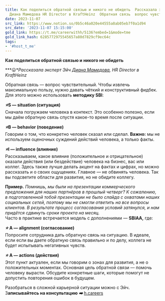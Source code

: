 ```yaml
---
title: Как поделиться обратной связью и никого не обидеть  Рассказала эксперт Эйч
  Диана Мамедова HR Director в KraftHeinz  Обратная связь  вопрос чувствитель
date: 2023-11-07
src_link: https://www.notion.so/0b5c46a020e44555a8ab05eb7f0a1d94
src_date: '2023-11-07 15:15:00'
gold_link: https://t.me/careerwithh/5136?embed=1&mode=tme
gold_link_hash: 6285772975545657a80d7829cf9ec64c
tags:
- '#host_t_me'
---
```


**Как поделиться обратной связью и никого не обидеть**  
  
***😛****Рассказала эксперт Эйч* [*Диана Мамедова*](https://h.careers/curators/208-diana-mamedova?utm_source=tg_h&utm_medium=post&utm_campaign=6.11)*, HR Director в KraftHeinz*  
  
Обратная связь — вопрос чувствительный. Чтобы извлечь максимальную пользу, нужно давать чёткий и конструктивный фидбек. Для этого можно использовать **методику SBI**:  
  
***⭐️*****S — situation (ситуация)**  
Сначала погружаем человека в контекст. Это особенно полезно, если мы даём обратную связь спустя какое-то время после ситуации.  
  
***⭐️*****B — behavior (поведение)**  
Говорим о том, что конкретно человек сказал или сделал. **Важно:** мы не используем оценочных суждений действий человека, а только факты.  
  
***⭐️*****I — influence (влияние)**  
Рассказываем, какое влияние (положительное и отрицательное) оказали действия (или бездействие) человека на бизнес, вас или коллег. Здесь также лучше делать акцент на фактах и цифрах, но можно рассказать и о своих ощущениях. Главное — не обвинять человека. Так вы подсветите области для развития, но не обидите коллегу.  
  
**Пример.** *Помнишь, мы были на презентации коммерческого предложения для наших партнёров в прошлый четверг? К сожалению, в подготовленной тобой презентации не было слайда с охватами наших социальных сетей, поэтому мы не смогли ответить на все вопросы клиентов. В результате процесс согласования условий затянулся, и нам придётся сдвинуть сроки проекта на месяц.*  
Часто в практике встречается модель с дополнениями — **SBIAA,** где:  
  
***⭐️*** **А — alignment (согласование)**  
Попросите сотрудника дать обратную связь на ситуацию. В идеале, если если вы даете обратную связь правильно и по делу, коллега не будет испытывать негативных чувств.  
  
***⭐️*** **А — actions (действия)**  
Этот пункт актуален, если мы говорим о зонах для развития, а не о положительных моментах. Основная цель обратной связи — помочь человеку вырасти. Обсудите конкретные шаги, которые помогут не допустить повторения ошибок в будущем.  
  
Разобраться в сложной карьерной ситуации можно с Эйч. З**аписывайтесь на консультацию** ***➡️*** [h.careers](https://h.careers/curators/208-diana-mamedova?utm_source=tg_h&utm_medium=post&utm_campaign=6.11)